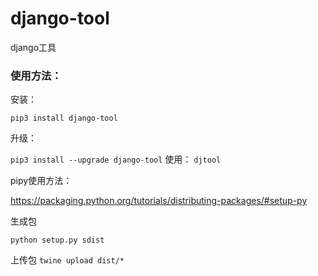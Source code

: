 # django-tool
django工具
### 使用方法： ###
安装：

`pip3 install django-tool`

升级：

`pip3 install --upgrade django-tool`
使用：
`djtool`

pipy使用方法：

https://packaging.python.org/tutorials/distributing-packages/#setup-py

生成包

`python setup.py sdist`

上传包
`twine upload dist/*`